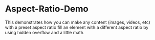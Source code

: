 # Aspect-Ratio-Demo
This demonstrates how you can make any content (images, videos, etc) with a preset aspect ratio fill an element with a different aspect ratio by using hidden overflow and a little math.
